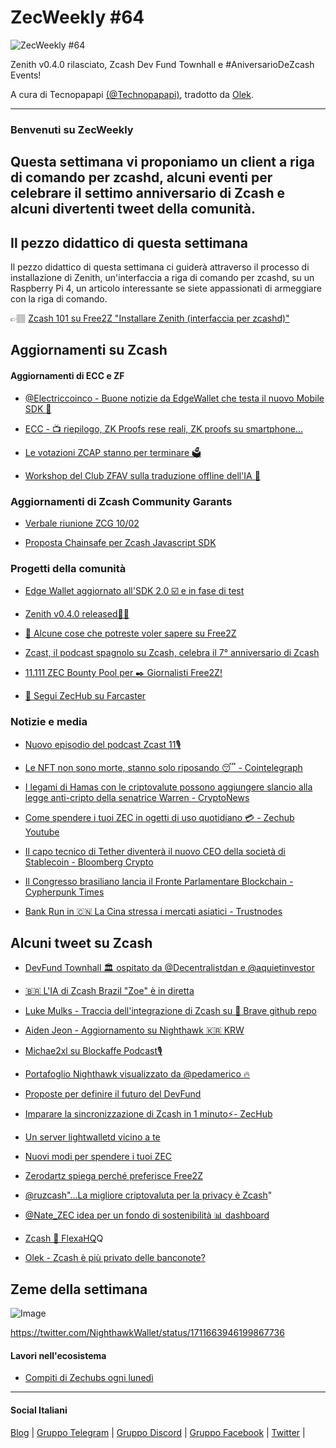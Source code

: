 # ZecWeekly #64

![ZecWeekly #64](https://substackcdn.com/image/fetch/f_auto,q_auto:good,fl_progressive:steep/https%3A%2F%2Fsubstack-post-media.s3.amazonaws.com%2Fpublic%2Fimages%2Ff46f48d0-c115-43dc-9dc4-a4d553268925_1280x720.gif)

Zenith v0.4.0 rilasciato, Zcash Dev Fund Townhall e #AniversarioDeZcash Events!

A cura di Tecnopapapi [(@Technopapapi)](https://twitter.com/tecnopapapi), tradotto da [Olek](https://twitter.com/an_Olek).

---

### Benvenuti su ZecWeekly

Questa settimana vi proponiamo un client a riga di comando per zcashd, alcuni eventi per celebrare il settimo anniversario di Zcash e alcuni divertenti tweet della comunità.
---

## Il pezzo didattico di questa settimana

Il pezzo didattico di questa settimana ci guiderà attraverso il processo di installazione di Zenith, un'interfaccia a riga di comando per zcashd, su un Raspberry Pi 4, un articolo interessante se siete appassionati di armeggiare con la riga di comando.

👉🏽 [Zcash 101 su Free2Z "Installare Zenith (interfaccia per zcashd)"](https://free2z.cash/ZecHub/zpage/zcash-101-install-zenith)

## Aggiornamenti su Zcash

#### Aggiornamenti di ECC e ZF

- [@Electriccoinco - Buone notizie da EdgeWallet che testa il nuovo Mobile SDK 🙌](https://twitter.com/ElectricCoinCo/status/1712998365787488374)

- [ECC - 📺 riepilogo, ZK Proofs rese reali, ZK proofs su smartphone...](https://twitter.com/ElectricCoinCo/status/1712490761332064310)

- [Le votazioni ZCAP stanno per terminare 🗳️](https://twitter.com/ZcashFoundation/status/1712915514048004192)

- [Workshop del Club ZFAV sulla traduzione offline dell'IA 🤖](https://twitter.com/zerodartz/status/1712152425656623499)

### **Aggiornamenti di Zcash Community Garants**

- [Verbale riunione ZCG 10/02](https://forum.zcashcommunity.com/t/zcash-community-grants-meeting-minutes-october-2-2023/45779)

- [Proposta Chainsafe per Zcash Javascript SDK](https://forum.zcashcommunity.com/t/looking-for-feedback-zcash-javascript-sdk/45780?u=decentralistdan)

### **Progetti della comunità**

- [Edge Wallet aggiornato all'SDK 2.0 ☑️ e in fase di test](https://forum.zcashcommunity.com/t/edge-and-zcash-sdk-2-0/45808)

- [Zenith v0.4.0 released👨‍💻](https://forum.zcashcommunity.com/t/announcement-zenith-v0-4-0/45763/3)

- [💁 Alcune cose che potreste voler sapere su Free2Z](https://free2z.cash/free2z/zpage/free2z-curiosities)

- [Zcast, il podcast spagnolo su Zcash, celebra il 7° anniversario di Zcash](https://www.youtube.com/watch?v=0khy47f0xp4)

- [11.111 ZEC Bounty Pool per ✒️ Giornalisti Free2Z!](https://twitter.com/free2zcash/status/1713375874794578225)

- [📢 Segui ZecHub su Farcaster](https://warpcast.com/zechub)

### Notizie e media

- [Nuovo episodio del podcast Zcast 11🎙️](https://www.youtube.com/watch?v=0khy47f0xp4)

- [Le NFT non sono morte, stanno solo riposando 😴 - Cointelegraph](https://cointelegraph.com/news/nfts-arent-dead-just-resting)

- [I legami di Hamas con le criptovalute possono aggiungere slancio alla legge anti-cripto della senatrice Warren - CryptoNews](https://cryptonews.com/news/hamas-cryptocurrency-ties-may-add-momentum-to-senator-warrens-anti-crypto-bill.htm)

- [Come spendere i tuoi ZEC in ogetti di uso quotidiano 💳 - Zechub Youtube](https://www.youtube.com/watch?v=pMNk2A3NcKw)

- [Il capo tecnico di Tether diventerà il nuovo CEO della società di Stablecoin - Bloomberg Crypto](https://www.bloomberg.com/news/articles/2023-10-13/tether-s-cto-paolo-ardoino-appointed-as-stablecoin-firm-s-new-ceo?srnd=cryptocurrencies-v2#xj4y7vzkg)

- [Il Congresso brasiliano lancia il Fronte Parlamentare Blockchain - Cypherpunk Times](https://www.cypherpunktimes.com/bazilian-congress-launches-a-blockchain-parliamentary-front/)

- [Bank Run in 🇨🇳 La Cina stressa i mercati asiatici - Trustnodes](https://www.trustnodes.com/2023/10/13/a-bank-run-in-china-stresses-asian-markets)

## Alcuni tweet su Zcash

- [DevFund Townhall 🏛️ ospitato da @Decentralistdan e @aquietinvestor](https://twitter.com/aquietinvestor/status/1712061382261379168)

- [🇧🇷 L'IA di Zcash Brazil "Zoe" è in diretta](https://twitter.com/zcashbrazil/status/1712872920257544310)

- [Luke Mulks - Traccia dell'integrazione di Zcash su 🦁 Brave github repo](https://twitter.com/lukemulks/status/1712222160717262967)

- [Aiden Jeon - Aggiornamento su Nighthawk 🇰🇷 KRW](https://twitter.com/zaos1004/status/1713063318053863576)

- [Michae2xl su Blockaffe Podcast🎙️](https://twitter.com/blockaffee/status/1712133046005023061)

- [Portafoglio Nighthawk visualizzato da @pedamerico 🔥](https://twitter.com/NighthawkWallet/status/1711663946199867736)

- [Proposte per definire il futuro del DevFund](https://forum.zcashcommunity.com/t/the-future-of-zcash-ecosystem-development-funding/45750/5)

- [Imparare la sincronizzazione di Zcash in 1 minuto⚡- ZecHub](https://twitter.com/ZecHub/status/1712111816401137780)

- [Un server lightwalletd vicino a te](https://twitter.com/Edicksonjga/status/1712480988209836287)

- [Nuovi modi per spendere i tuoi ZEC](https://twitter.com/ZecHub/status/1711800424112480642)

- [Zerodartz spiega perché preferisce Free2Z](https://twitter.com/zerodartz/status/1712242053101306266)

- [@ruzcash"...La migliore criptovaluta per la privacy è Zcash](https://twitter.com/ZcashRussia/status/1713215588615479803)"

- [@Nate_ZEC idea per un fondo di sostenibilità 📊 dashboard](https://twitter.com/nate_zec/status/1712181148561134021)

- [Zcash 🤝 FlexaHQ](https://twitter.com/TheTungstenTank/status/1712983563962904997)Q

- [Olek - Zcash è più privato delle banconote?](https://twitter.com/an_Olek/status/1713307127727423492)

## Zeme della settimana

![Image](https://substackcdn.com/image/fetch/f_auto,q_auto:good,fl_progressive:steep/https%3A%2F%2Fsubstack-post-media.s3.amazonaws.com%2Fpublic%2Fimages%2F4ddddc3e-7771-4d00-9184-f002bc9b6d6e_540x540.gif)

<https://twitter.com/NighthawkWallet/status/1711663946199867736>

#### Lavori nell'ecosistema

- [Compiti di Zechubs ogni lunedì](https://dework.zechub.org/)

---

#### Social Italiani

[Blog](https://zcashitalia.com/) | [Gruppo Telegram](https://t.me/zcashita) | [Gruppo Discord](https://discord.com/channels/978714252934258779/1091806217359347802) | [Gruppo Facebook](https://www.facebook.com/groups/zecitalia) | [Twitter](https://twitter.com/InsideZcash) |
